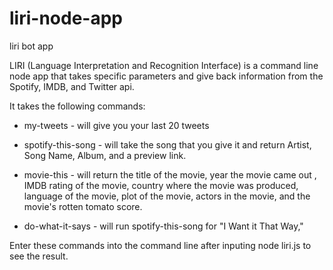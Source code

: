 # liri-node-app
liri bot app

LIRI (Language Interpretation and Recognition Interface) is a command line node app that takes specific parameters and give back information from the Spotify, IMDB, and Twitter api.

It takes the following commands:

* my-tweets - will give you your last 20 tweets

* spotify-this-song - will take the song that you give it and return Artist, Song Name, Album, and a preview link.

* movie-this - will return the title of the movie, year the movie came out , IMDB rating of the movie, country where the movie was produced, language of the movie, plot of the movie, actors in the movie, and the movie's rotten tomato score.

* do-what-it-says - will run spotify-this-song for "I Want it That Way,"

Enter these commands into the command line after inputing node liri.js to see the result.









